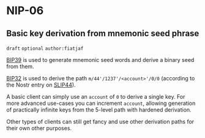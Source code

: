 NIP-06
======

Basic key derivation from mnemonic seed phrase
----------------------------------------------

`draft` `optional` `author:fiatjaf`

[BIP39](https://bips.xyz/39) is used to generate mnemonic seed words and derive a binary seed from them.

[BIP32](https://bips.xyz/32) is used to derive the path `m/44'/1237'/<account>'/0/0` (according to the Nostr entry on [SLIP44](https://github.com/satoshilabs/slips/blob/master/slip-0044.md)).

A basic client can simply use an `account` of `0` to derive a single key. For more advanced use-cases you can increment `account`, allowing generation of practically infinite keys from the 5-level path with hardened derivation.

Other types of clients can still get fancy and use other derivation paths for their own other purposes.
